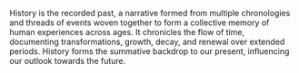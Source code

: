 
History is the recorded past, a narrative formed from multiple chronologies and threads of events woven together to form a collective memory of human experiences across ages. It chronicles the flow of time, documenting transformations, growth, decay, and renewal over extended periods. History forms the summative backdrop to our present, influencing our outlook towards the future.

